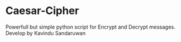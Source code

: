 # Caesar-Cipher
Powerfull but simple python script for Encrypt and Decrypt messages. Develop by Kavindu Sandaruwan
